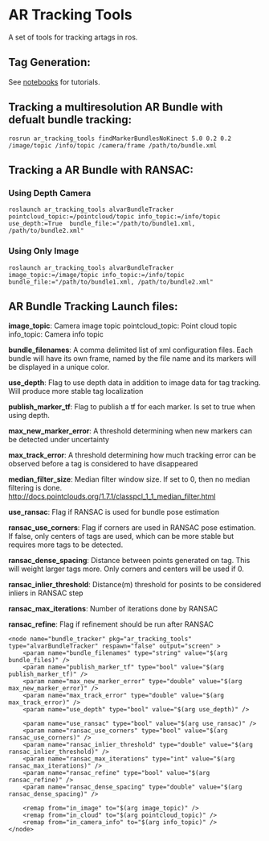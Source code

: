 # AR Tracking Tools
A set of tools for tracking artags in ros.

## Tag Generation:

See [notebooks](https://github.com/r-pad/ar_tracking_tools/blob/master/notebooks/AR_Marker_Creation_Demo.ipynb) for tutorials.

## Tracking a multiresolution AR Bundle with defualt bundle tracking:
```
rosrun ar_tracking_tools findMarkerBundlesNoKinect 5.0 0.2 0.2 /image/topic /info/topic /camera/frame /path/to/bundle.xml
```

## Tracking a AR Bundle with RANSAC:
### Using Depth Camera
```
roslaunch ar_tracking_tools alvarBundleTracker pointcloud_topic:=/pointcloud/topic info_topic:=/info/topic use_depth:=True  bundle_file:="/path/to/bundle1.xml, /path/to/bundle2.xml"
```

### Using Only Image
```
roslaunch ar_tracking_tools alvarBundleTracker image_topic:=/image/topic info_topic:=/info/topic  bundle_file:="/path/to/bundle1.xml, /path/to/bundle2.xml"
```


## AR Bundle Tracking Launch files:

**image_topic**: Camera image topic
pointcloud_topic: Point cloud topic
info_topic: Camera info topic

**bundle_filenames**: A comma delimited list of xml configuration files. Each bundle will have its own frame, named by the file name and its markers will be displayed in a unique color.

**use_depth**: Flag to use depth data in addition to image data for tag tracking. Will produce more stable tag localization

**publish_marker_tf**: Flag to publish a tf for each marker. Is set to true when using depth.

**max_new_marker_error**: A threshold determining when new markers can be detected under uncertainty

**max_track_error**: A threshold determining how much tracking error can be observed before a tag is considered to have disappeared

**median_filter_size**: Median filter window size. If set to 0, then no median filtering is done. http://docs.pointclouds.org/1.7.1/classpcl_1_1_median_filter.html

**use_ransac**: Flag if RANSAC is used for bundle pose estimation

**ransac_use_corners**: Flag if corners are used in RANSAC pose estimation. If false, only centers of tags are used, which can be more stable but requires more tags to be detected.

**ransac_dense_spacing**: Distance between points generated on tag. This will weight larger tags more. Only corners and centers will be used if 0.

**ransac_inlier_threshold**: Distance(m) threshold for posints to be considered inliers in RANSAC step 

**ransac_max_iterations**: Number of iterations done by RANSAC

**ransac_refine**: Flag if refinement should be run after RANSAC

```
<node name="bundle_tracker" pkg="ar_tracking_tools" type="alvarBundleTracker" respawn="false" output="screen" >
    <param name="bundle_filenames" type="string" value="$(arg bundle_files)" />
    <param name="publish_marker_tf" type="bool" value="$(arg publish_marker_tf)" />
    <param name="max_new_marker_error" type="double" value="$(arg max_new_marker_error)" />
    <param name="max_track_error" type="double" value="$(arg max_track_error)" />
    <param name="use_depth" type="bool" value="$(arg use_depth)" />

    <param name="use_ransac" type="bool" value="$(arg use_ransac)" />
    <param name="ransac_use_corners" type="bool" value="$(arg ransac_use_corners)" />
    <param name="ransac_inlier_threshold" type="double" value="$(arg ransac_inlier_threshold)" />
    <param name="ransac_max_iterations" type="int" value="$(arg ransac_max_iterations)" />
    <param name="ransac_refine" type="bool" value="$(arg ransac_refine)" />
    <param name="ransac_dense_spacing" type="double" value="$(arg ransac_dense_spacing)" />

    <remap from="in_image" to="$(arg image_topic)" />
    <remap from="in_cloud" to="$(arg pointcloud_topic)" />
    <remap from="in_camera_info" to="$(arg info_topic)" />
</node>
```
